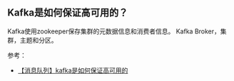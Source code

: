 ## Kafka是如何保证高可用的？

Kafka使用zookeeper保存集群的元数据信息和消费者信息。
Kafka Broker，集群，主题和分区。

参考：
- [【消息队列】kafka是如何保证高可用的](https://www.cnblogs.com/756623607-zhang/p/10506360.html)
